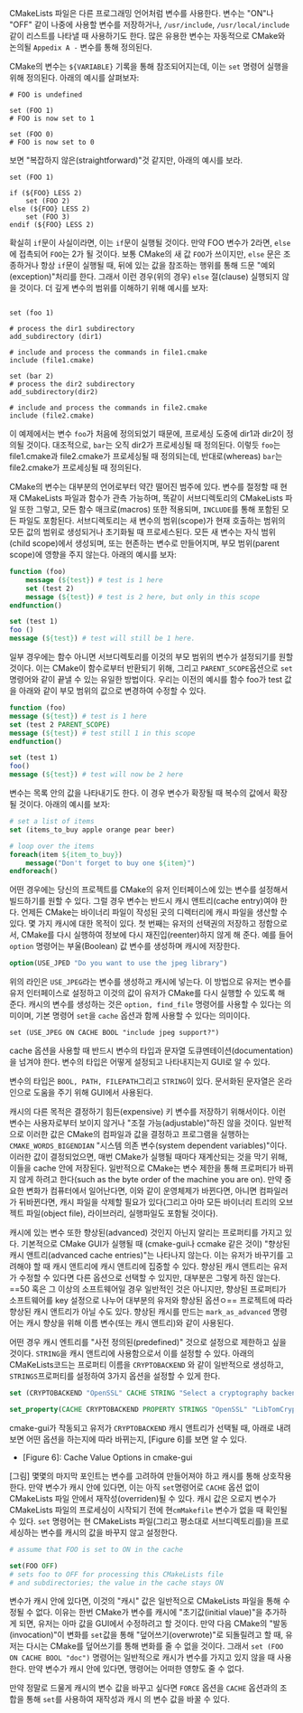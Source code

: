 CMakeLists 파일은 다른 프로그래밍 언어처럼 변수를 사용한다. 변수는  "ON"나 "OFF" 같이 나중에 사용할 변수를 저장하거나, `/usr/include`, `/usr/local/include` 같이 리스트를 나타낼 때 사용하기도 한다. 많은 유용한 변수는 자동적으로 CMake와 논의될 `Appedix A -` 변수를 통해 정의된다.

CMake의 변수는 `${VARIABLE}` 기록을 통해 참조되어지는데, 이는 `set` 명령어 실행을 위해 정의된다. 아래의 예시를 살펴보자:

```shell
# FOO is undefined

set (FOO 1)
# FOO is now set to 1

set (FOO 0)
# FOO is now set to 0
```

보면 "복잡하지 않은(straightforward)"것 같지만, 아래의 예시를 보라.

```shell
set (FOO 1)

if (${FOO} LESS 2)
	set (FOO 2)
else (${FOO} LESS 2)
	set (FOO 3)
endif (${FOO} LESS 2)
```

확실히 `if`문이 사실이라면, 이는 `if`문이 실행될 것이다. 만약 FOO 변수가 2라면, `else`에 접촉되어 `FOO`는 2가 될 것이다. 보통 CMake의 새 값 `FOO`가 쓰이지만, `else` 문은 조종하거나 항상 `if`문이 실행될 때, 뒤에 있는 값을 참조하는 행위를 통해 드문 "예외(exception)"처리를 한다. 그래서 이런 경우(위의 경우) `else` 절(clause) 실행되지 않을 것이다. 더 깊게 변수의 범위를 이해하기 위해 예시를 보자:

```shell

set (foo 1)

# process the dir1 subdirectory
add_subdirectory (dir1)

# include and process the commands in file1.cmake
include (file1.cmake)

set (bar 2)
# process the dir2 subdirectory
add_subdirectory(dir2)

# include and process the commands in file2.cmake
include (file2.cmake)
```

이 예제에서는 변수 `foo`가 처음에 정의되었기 때문에, 프로세싱 도중에 dir1과 dir2이 정의될 것이다. 대조적으로, `bar`는 오직 dir2가 프로세싱될 때 정의된다. 이렇듯 `foo`는 file1.cmake과 file2.cmake가 프로세싱될 때 정의되는데, 반대로(whereas) `bar`는 file2.cmake가 프로세싱될 때 정의된다.

CMake의 변수는 대부분의 언어로부터 약간 떨어진 범주에 있다. 변수를 절정할 때 현재 CMakeLists 파일과 함수가 관측 가능하며, 똑같이 서브디렉토리의 CMakeLists 파일 또한 그렇고, 모든 함수 매크로(macros) 또한 적용되며, `INCLUDE`를 통해 포함된 모든 파일도 포함된다. 서브디렉토리는 새 변수의 범위(scope)가 현재 호출하는 범위의 모든 값의 범위로 생성되거나 초기화될 때 프로세스된다. 모든 새 변수는 자식 범위(child scope)에서 생성되며, 또는 현존하는 변수로 만들어지며, 부모 범위(parent scope)에 영향을 주지 않는다. 아래의 예시를 보자:

``` cmake
function (foo)
	message (${test}) # test is 1 here
	set (test 2)
	message (${test}) # test is 2 here, but only in this scope
endfunction()

set (test 1)
foo ()
message (${test}) # test will still be 1 here.
```

일부 경우에는 함수 아니면 서브디렉토리를 이것의 부모 범위의 변수가 설정되기를 원할 것이다. 이는 CMake이 함수로부터 반환되기 위해, 그리고 `PARENT_SCOPE`옵션으로 `set` 명령어와 같이 끝낼 수 있는 유일한 방법이다. 우리는 이전의 예시를 함수 foo가 test 값을 아래와 같이 부모 범위의 값으로 변경하여 수정할 수 있다.

```cmake
function (foo)
message (${test}) # test is 1 here
set (test 2 PARENT_SCOPE)
message (${test}) # test still 1 in this scope
endfunction()

set (test 1)
foo()
message (${test}) # test will now be 2 here
```

변수는 목록 안의 값을 나타내기도 한다. 이 경우 변수가 확장될 때 복수의 값에서 확장될 것이다. 아래의 예시를 보자:

```cmake
# set a list of items
set (items_to_buy apple orange pear beer)

# loop over the items
foreach(item ${item_to_buy})
	message("Don't forget to buy one ${item}")
endforeach()
```

어떤 경우에는 당신의 프로젝트를 CMake의 유저 인터페이스에 있는 변수를 설정해서 빌드하기를 원할 수 있다. 그럴 경우 변수는 반드시 캐시 앤트리(cache entry)여야 한다. 언제든 CMake는 바이너리 파일이 작성된 곳의 디렉터리에 캐시 파일을 생산할 수 있다. 몇 가지 캐시에 대한 목적이 있다. 첫 번째는 유저의 선택권의 저장하고 정함으로서, CMake를 다시 실행하여 정보에 다시 재진입(reenter)하지 않게 해 준다. 예를 들어 `option` 명령어는 부울(Boolean) 값 변수를 생성하며 캐시에 저장한다.


```cmake
option(USE_JPED "Do you want to use the jpeg library")
```

위의 라인은 `USE_JPEG`라는 변수를 생성하고 캐시에 넣는다. 이 방법으로 유저는 변수를 유저 인터페이스로 설정하고 이것의 값이 유저가 CMake를 다시 실행할 수 있도록 해 준다. 캐시의 변수를 생성하는 것은 `option, find_file` 명령어를 사용할 수 있다는 의미이며, 기본 명령어 `set`을 `cache` 옵션과 함께 사용할 수 있다는 의미이다.

```shell
set (USE_JPEG ON CACHE BOOL "include jpeg support?")
```


cache 옵션을 사용할 때 반드시 변수의 타입과 문자열 도큐멘테이션(documentation)을 넘겨야 한다. 변수의 타입은 어떻게 설정되고 나타내지는지 GUI로 알 수 있다.

변수의 타입은 `BOOL, PATH, FILEPATH`그리고 `STRING`이 있다. 문서화된 문자열은 온라인으로 도움을 주기 위해 GUI에서 사용된다.


캐시의 다른 목적은 결정하기 힘든(expensive) 키 변수를 저장하기 위해서이다. 이런 변수는 사용자로부터 보이지 않거나 "조절 가능(adjustable)"하진 않을 것이다. 일반적으로 이러한 값은 CMake의 컴파일과 값을 결정하고 프로그램을 실행하는 `CMAKE_WORDS_BIGENDIAN` "시스템 의존 변수(system dependent variables)"이다. 이러한 값이 결정되었으면, 매번 CMake가 실행될 때마다 재계산되는 것을 막기 위해, 이들을 cache 안에 저장된다. 일반적으로 CMake는 변수 제한을 통해 프로퍼티가 바뀌지 않게 하려고 한다(such as the byte order of the machine you are on). 만약 중요한 변화가 컴퓨터에서 일어난다면, 이와 같이 운영체제가 바뀐다면, 아니면 컴파일러가 뒤바뀐다면, 캐시 파일을 삭제할 필요가 있다(그리고 아마 모든 바이너리 트리의 오브젝트 파일(object file), 라이브러리, 실행파일도 포함될 것이다).

캐시에 있는 변수 또한 향상된(advanced) 것인지 아닌지 알리는 프로퍼티를 가지고 있다. 기본적으로 CMake GUI가 실행될 때 (cmake-gui나 ccmake 같은 것이) "향상된 캐시 앤트리(advanced cache entries)"는 나타나지 않는다. 이는 유저가 바꾸기를 고려해야 할 때 캐시 앤트리에 캐시 앤트리에 집중할 수 있다. 향상된 캐시 앤트리는 유저가 수정할 수 있다면 다른 옵션으로 선택할 수 있지만, 대부분은 그렇게 하진 않는다. ==50 혹은 그 이상의 소프트웨어일 경우 일반적인 것은 아니지만, 향상된 프로퍼티가 소프트웨어를 key 설정으로 나누어 대부분의 유저와 향상된 옵션ㅇ== 프로젝트에 따라 향상된 캐시 앤트리가 아닐 수도 있다. 향상된 캐시를 만드는 `mark_as_advanced` 명령어는 캐시 향상을 위해 이름 변수(또는 캐시 앤트리)와 같이 사용된다.

어떤 경우 캐시 엔트리를 "사전 정의된(predefined)" 것으로 설정으로 제한하고 싶을 것이다. `STRING`을 캐시 앤트리에 사용함으로서 이를 설정할 수 있다. 아래의 CMaKeLists코드는  프로퍼티 이름을 `CRYPTOBACKEND` 와 같이 일반적으로 생성하고, `STRINGS`프로퍼티를 설정하여 3가지 옵션을 설정할 수 있게 한다. 

``` CMake
set (CRYPTOBACKEND "OpenSSL" CACHE STRING "Select a cryptography backend")

set_property(CACHE CRYPTOBACKEND PROPERTY STRINGS "OpenSSL" "LibTomCrypt" "LibDES")

```

cmake-gui가 작동되고 유저가 `CRYPTOBACKEND` 캐시 앤트리가 선택될 때, 아래로 내려보면 어떤 옵션을 하는지에 따라 바뀌는지, [Figure 6]를 보면 알 수 있다.

- [Figure 6]: Cache Value Options in cmake-gui

[그림]
몇몇의 마지막 포인트는 변수를 고려하여 만들어져야 하고 캐시를 통해 상호작용한다. 만약 변수가 캐시 안에 있다면, 이는 아직 `set`명령어로 `CACHE` 옵션 없이 CMakeLists 파일 안에서 재작성(overriden)될 수 있다. 캐시 값은 오로지 변수가 CMakeLists 파일의 프로세싱이 시작되기 전에 현`cmMakefile` 변수가 없을 때 확인될 수 있다. `set` 명령어는 현 CMakeLists 파일(그리고 평소대로 서브디렉토리를)을 프로세싱하는 변수를 캐시의 값을 바꾸지 않고 설정한다.

```cmake
# assume that FOO is set to ON in the cache

set(FOO OFF)
# sets foo to OFF for processing this CMakeLists file
# and subdirectories; the value in the cache stays ON
```

변수가 캐시 안에 있다면, 이것의 "캐시" 값은 일반적으로 CMakeLists 파일을 통해 수정될 수 없다. 이유는 한번 CMake가 변수를 캐시에 "초기값(initial vlaue)"을 추가하게 되면, 유저는 아마 값을 GUI에서 수정하려고 할 것이다. 만약 다음 CMake의 "발동(invocation)"이 변화를 `set`값을 통해 "덮어쓰기(overwrote)"로 되돌릴려고 할 때, 유저는 다시는 CMake를 덮어쓰기를 통해 변화를 줄 수 없을 것이다. 그래서 `set (FOO ON CACHE BOOL "doc")` 명령어는 일반적으로 캐시가 변수를 가지고 있지 않을 때 사용한다. 만약 변수가 캐시 안에 있다면, 맹령어는 어떠한 영향도 줄 수 없다.


만약 정말로 드물게 캐시의 변수 값을 바꾸고 싶다면 `FORCE` 옵션을 `CACHE` 옵션과의 조합을 통해 `set`를 사용하여 재작성과 캐시 의 변수 값을 바꿀 수 있다.


